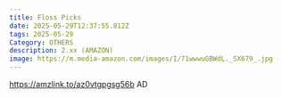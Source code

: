 ```yaml
---
title: Floss Picks 
date: 2025-05-29T12:37:55.812Z
tags: 2025-05-29
Category: OTHERS
description: 2.xx (AMAZON)
image: https://m.media-amazon.com/images/I/71wwwuGBWdL._SX679_.jpg
---
```

https://amzlink.to/az0vtgpgsg56b     AD
